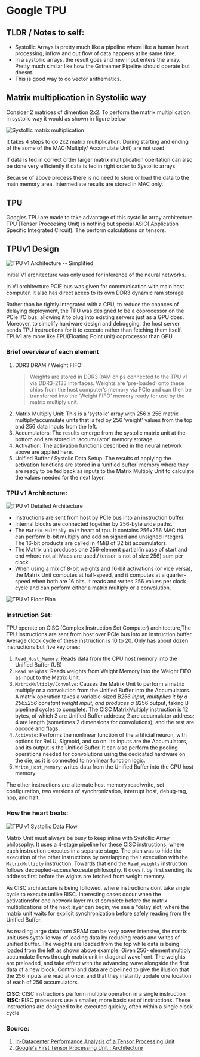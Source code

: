 # Google TPU 

## TLDR / Notes to self:
- Systollic Arrays is pretty much like a pipeline where like a human heart processing, inflow and out flow of data happens at he same time. 
- In a systollic arrays, the result goes and new input enters the array. Pretty much similar like how the Gstreamer Pipeline should operate but doesnt. 
- This is good way to do vector arithematics.

## Matrix multiplication in Systoliic way

Consider 2 matrices of dimention 2x2. To perform the matrix multiplication in systolic way it would as shown in figure below

![Systollic matrix multiplication](../static/images/tpu/systolic-mm.webp "Systollic Matrix Multiplication")

It takes 4 steps to do 2x2 matrix multiplication. During starting and ending of the some of the MAC(Multiply/ Accumulate Unit) are not used.

If data is fed in correct order larger matrix multiplication opertation can also be done very efficiently if data is fed in right order to Systollic arrays

Because of above process there is no need to store or load the data to the main memory area. Intermediate results are stored in MAC only. 

## TPU

Googles TPU are made to take advantage of this systollic array architecture. TPU (Tensor Proceesing Unit) is nothing but special ASIC( Application Specific Integrated Circuit). The perform calculations on tensors.


## TPUv1 Design


![TPU v1 Architecture -- Simplified](../static/images/tpu/tpu-v1-arch.webp "TPU v1 Architecture -- Simplified")

Initial V1 architecture was only used for inference of the neural networks. 

In V1 architecture PCIE bus was given for communication with main host computer. It also has direct acees to its own DDR3 dynamic ram storage

Rather than be tightly integrated with a CPU, to reduce the chances of delaying deployment, the TPU was designed to be a coprocessor on the PCIe I/O bus, allowing it to plug into existing servers just as a GPU does. Moreover, to simplify hardware design and debugging, the host server sends TPU instructions for it to execute rather than fetching them itself. TPUv1 are more like FPU(Floating Point unit) coprocessor than GPU

### Brief overview of each element


1. DDR3 DRAM / Weight FIFO: 
    > Weights are stored in DDR3 RAM chips connected to the TPU v1 via DDR3-2133 interfaces. Weights are ‘pre-loaded’ onto these chips from the host computer’s memory via PCIe and can then be transferred into the ‘Weight FIFO’ memory ready for use by the matrix multiply unit.
2. Matrix Multiply Unit:
    This is a ‘systolic’ array with 256 x 256 matrix multiply/accumulate units that is fed by 256 ‘weight’ values from the top and 256 data inputs from the left.
3. Accumulators:
    The results emerge from the systolic matrix unit at the bottom and are stored in ‘accumulator’ memory storage.
4. Activation:
    The activation functions described in the neural network above are applied here.
5. Unified Buffer / Systolic Data Setup: 
    The results of applying the activation functions are stored in a ‘unified buffer’ memory where they are ready to be fed back as inputs to the Matrix Multiply Unit to calculate the values needed for the next layer.

### TPU v1 Architecture:

![TPU v1 Detailed Architecture](../static/images/tpu/tpu-v1-detailed-arch.webp "TPU v1 Detailed Architecture")

- Instructions are sent from host by PCIe bus into an instruction buffer. 
- Internal blocks are connected together by 256-byte wide paths. 
- The `Matrix Multiply Unit` heart of tpu. It contains 256x256 MAC that can perform b-bit multiply and add on signed and unsigned integers. The 16-bit products are called in 4MiB of 32 bit accumulators. 
- The Matrix unit produces one 256-element partial(in case of start and end where not all Macs are used./ tensor is not of size 256) sum per clock. 
- When using a mix of 8-bit weights and 16-bit activations (or vice versa), the Matrix Unit computes at half-speed, and it computes at a quarter-speed when both are 16 bits. It reads and writes 256 values per clock cycle and can perform either a matrix multiply or a convolution.

![TPU v1 Floor Plan](../static/images/tpu/tpu-v1-floor-plan.webp "TPU v1 Floor Plan")


### Instruction Set:

TPU operate on CISC (Complex Instruction Set Computer) architecture,The TPU instructions are sent from host over PCIe bus into an instruction buffer. Average clock cycle of these instruction is 10 to 20. Only has about dozen instructions but five key ones:

1. `Read_Host_Memory`: Reads data from the CPU host memory into the Unified Buffer (UB)
2. `Read_Weights`: Reads weights from Weight Memory into the Weight FIFO as input to the Matrix Unit.
3. `MatrixMultiply/Convolve`: Causes the Matrix Unit to perform a matrix multiply or a convolution from the Unified Buffer into the Accumulators. A matrix operation takes a variable-sized B*256 input, multiplies it by a 256x256 constant weight input, and produces a B*256 output, taking B pipelined cycles to complete. The CISC MatrixMultiply instruction is 12 bytes, of which 3 are Unified Buffer address; 2 are accumulator address; 4 are length (sometimes 2 dimensions for convolutions); and the rest are opcode and flags.
4. `Activate`:  Performs the nonlinear function of the artificial neuron, with options for ReLU, Sigmoid, and so on. Its inputs are the Accumulators, and its output is the Unified Buffer. It can also perform the pooling operations needed for convolutions using the dedicated hardware on the die, as it is connected to nonlinear function logic.
5. `Write_Host_Memory`: writes data from the Unified Buffer into the CPU host memory.

The other instructions are alternate host memory read/write, set configuration, two versions of synchronization, interrupt host, debug-tag, nop, and halt. 

### How the heart beats:

![TPU v1 Systollic Data Flow](../static/images/tpu/systollic-data-flow.png "TPU v1 Systollic Data Flow")

Matrix Unit must always be busy to keep inline with Systollic Array philosophy. 
It uses a 4-stage pipeline for these CISC instructions, where each instruction executes in a separate stage. The plan was to hide the execution of the other instructions by overlapping their execution with the `MatrixMultiply` instruction. Towards that end the `Read_weights` instruction follows decoupled-access/exceute philosophy. It does it by first sending its address first before the wights are fetched from weight memory. 

As CISC architecture is being followed, where instructions dont take single cycle to execute unlike RISC. Interesting cases occur when the activationsfor one network layer must complete before the matrix multiplications of the next layer can begin; we see a “delay slot, where the matrix unit waits for explicit synchronization before safely reading from the Unified Buffer. 

As reading large data from SRAM can be very power intensive, the matrix unit uses systollic way of loading data by reducing reads and writes of unified buffer. The weights are loaded from the top while data is being loaded from the left as shown above example. Given 256- element multiply accumulate flows through matrix unit in diagonal wavefront. The weights are preloaded, and take effect with the advancing wave alongside the first data of a new block. Control and data are pipelined to give the illusion that the 256 inputs are read at once, and that they instantly update one location of each of 256 accumulators. 

**CISC**: CISC instructions perform multiple operation in a single instruction 
**RISC**: RISC processors use a smaller, more basic set of instructions. These instructions are designed to be executed quickly, often within a single clock cycle

### Source:


1. [In-Datacenter Performance Analysis of a Tensor Processing Unit](https://arxiv.org/pdf/1704.04760)
2. [Google's First Tensor Processing Unit : Architecture](https://thechipletter.substack.com/p/googles-first-tpu-architecture)
